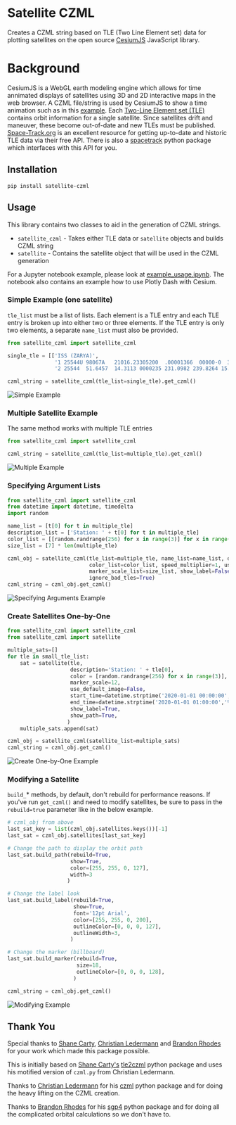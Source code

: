 # Satellite CZML
Creates a CZML string based on TLE (Two Line Element set) data for plotting satellites on the open source [CesiumJS](https://cesium.com/cesiumjs/) JavaScript library.

# Background
CesiumJS is a WebGL earth modeling engine which allows for time annimated displays of satellites using 3D and 2D interactive maps in the web browser.  A CZML file/string is used by CesiumJS to show a time animation such as in this [example](https://sandcastle.cesium.com/?src=CZML.html).  Each [Two-Line Element set (TLE)](https://www.celestrak.com/NORAD/documentation/tle-fmt.php) contains orbit information for a single satellite.  Since satellites drift and maneuver, these become out-of-date and new TLEs must be published.  [Space-Track.org](https://www.space-track.org/) is an excellent resource for getting up-to-date and historic TLE data via their free API.  There is also a [spacetrack](https://pypi.org/project/spacetrack/) python package which interfaces with this API for you.

## Installation
`pip install satellite-czml`

## Usage
This library contains two classes to aid in the generation of CZML strings.

- `satellite_czml` - Takes either TLE data or `satellite` objects and builds CZML string
- `satellite` - Contains the satellite object that will be used in the CZML generation

For a Jupyter notebook example, please look at [example_usage.ipynb](./example_usage.ipynb).  The notebook also contains an example how to use Plotly Dash with Cesium.

### Simple Example (one satellite)
`tle_list` must be a list of lists.  Each element is a TLE entry and each TLE entry is broken up into either two or three elements.  If the TLE entry is only two elements, a separate `name_list` must also be provided.

```Python
from satellite_czml import satellite_czml

single_tle = [['ISS (ZARYA)',
               '1 25544U 98067A   21016.23305200  .00001366  00000-0  32598-4 0  9992',
               '2 25544  51.6457  14.3113 0000235 231.0982 239.8264 15.49297436265049']]

czml_string = satellite_czml(tle_list=single_tle).get_czml()
```

![Simple Example](screenshots/simple_czml.png "Simple Satellite Example")

### Multiple Satellite Example
The same method works with multiple TLE entries

```Python
from satellite_czml import satellite_czml

czml_string = satellite_czml(tle_list=multiple_tle).get_czml()
```

![Multiple Example](screenshots/multiple_czml.png "Multiple Satellite Example")

### Specifying Argument Lists
```Python
from satellite_czml import satellite_czml
from datetime import datetime, timedelta
import random

name_list = [t[0] for t in multiple_tle] 
description_list = ['Station: ' + t[0] for t in multiple_tle]
color_list = [[random.randrange(256) for x in range(3)] for x in range(len(multiple_tle))]
size_list = [7] * len(multiple_tle)

czml_obj = satellite_czml(tle_list=multiple_tle, name_list=name_list, description_list=description_list,
                          color_list=color_list, speed_multiplier=1, use_default_image=False,
                          marker_scale_list=size_list, show_label=False, show_path=False,
                          ignore_bad_tles=True)
czml_string = czml_obj.get_czml()
```

![Specifying Arguments Example](screenshots/multiple_czml_p.png "Specifying Arguments Example")

### Create Satellites One-by-One
```Python
from satellite_czml import satellite_czml
from satellite_czml import satellite

multiple_sats=[]
for tle in small_tle_list:
    sat = satellite(tle,
                    description='Station: ' + tle[0],
                    color = [random.randrange(256) for x in range(3)],
                    marker_scale=12,
                    use_default_image=False,
                    start_time=datetime.strptime('2020-01-01 00:00:00','%Y-%m-%d %H:%M:%S'),
                    end_time=datetime.strptime('2020-01-01 01:00:00','%Y-%m-%d %H:%M:%S'),
                    show_label=True,
                    show_path=True,
                   )
    multiple_sats.append(sat)

czml_obj = satellite_czml(satellite_list=multiple_sats)
czml_string = czml_obj.get_czml()
```

![Create One-by-One Example](screenshots/multiple_czml_c.png "Create One-by-One Example")

### Modifying a Satellite
`build_`\* methods, by default, don't rebuild for performance reasons.  If you've run `get_czml()` and need to modify satellites, be sure to pass in the `rebuild=true` parameter like in the below example.

```Python
# czml_obj from above
last_sat_key = list(czml_obj.satellites.keys())[-1]
last_sat = czml_obj.satellites[last_sat_key]

# Change the path to display the orbit path
last_sat.build_path(rebuild=True,
                    show=True,
                    color=[255, 255, 0, 127],
                    width=3
                   )

# Change the label look
last_sat.build_label(rebuild=True,
                     show=True,
                     font='12pt Arial',
                     color=[255, 255, 0, 200],
                     outlineColor=[0, 0, 0, 127],
                     outlineWidth=3,
                    )

# Change the marker (billboard)
last_sat.build_marker(rebuild=True,
                      size=18,
                      outlineColor=[0, 0, 0, 128],
                     )

czml_string = czml_obj.get_czml()
```

![Modifying Example](screenshots/modified_czml.png "Modifying Example")

## Thank You
Special thanks to [Shane Carty](https://pypi.org/user/kujosHeist/), [Christian Ledermann](https://pypi.org/user/Christian.Ledermann/) and [Brandon Rhodes](https://pypi.org/user/brandonrhodes/) for your work which made this package possible.

This is initially based on [Shane Carty's](https://pypi.org/user/kujosHeist/) [tle2czml](https://pypi.org/project/tle2czml/) python package and uses his motified version of `czml.py` from Christian Ledermann.

Thanks to [Christian Ledermann](https://pypi.org/user/Christian.Ledermann/) for his [czml](https://pypi.org/project/czml/) python package and for doing the heavy lifting on the CZML creation.

Thanks to [Brandon Rhodes](https://pypi.org/user/brandonrhodes/) for his [sgp4](https://pypi.org/project/sgp4/) python package and for doing all the complicated orbital calculations so we don't have to.

